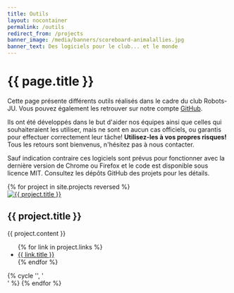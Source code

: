 ```yaml
---
title: Outils
layout: nocontainer
permalink: /outils
redirect_from: /projects
banner_image: /media/banners/scoreboard-animalallies.jpg
banner_text: Des logiciels pour le club... et le monde
---
```


<div class="container page" markdown="1">

# {{ page.title }}

Cette page présente différents outils réalisés dans le cadre du club Robots-JU.
Vous pouvez également les retrouver sur notre compte [GitHub](https://github.com/robots-ju).

Ils ont été développés dans le but d'aider nos équipes ainsi que celles qui souhaiteraient les utiliser,
mais ne sont en aucun cas officiels, ou garantis pour effectuer correctement leur tâche!
**Utilisez-les à vos propres risques!**
Tous les retours sont bienvenus, n'hésitez pas à nous contacter.

Sauf indication contraire ces logiciels sont prévus pour fonctionner avec la dernière version de Chrome ou Firefox et le code est disponible sous licence MIT.
Consultez les dépôts GitHub des projets pour les détails.

<div class="row">
    {% for project in site.projects reversed %}
    <section class="col-md-6">
        <div class="project">
            <div class="screenshot">
                <a href="{{ project.website }}"><img src="{{ project.screenshot }}" alt="{{ project.title }}"></a>
            </div>
            <h2>{{ project.title }}</h2>
            {{ project.content }}
            <ul class="links">
                {% for link in project.links %}
                <li><a href="{{ link.url }}"><i class="fa fa-{{ link.icon }}"></i> {{ link.title }}</a></li>
                {% endfor %}
            </ul>
        </div>
    </section>
    {% cycle '', '</div><div class="row">' %}
    {% endfor %}
</div>

</div>
